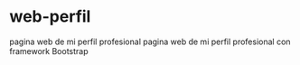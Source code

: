 # web-perfil
pagina web de mi perfil profesional
pagina web de mi perfil profesional con framework Bootstrap
